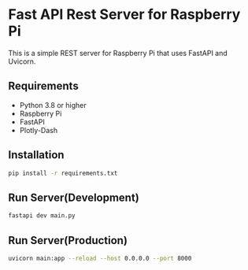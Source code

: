 # Fast API Rest Server for Raspberry Pi

This is a simple REST server for Raspberry Pi that uses FastAPI and Uvicorn.

## Requirements

- Python 3.8 or higher
- Raspberry Pi
- FastAPI
- Plotly-Dash

## Installation

```bash
pip install -r requirements.txt
```

## Run Server(Development)

```bash
fastapi dev main.py
```

## Run Server(Production)

```bash
uvicorn main:app --reload --host 0.0.0.0 --port 8000
```